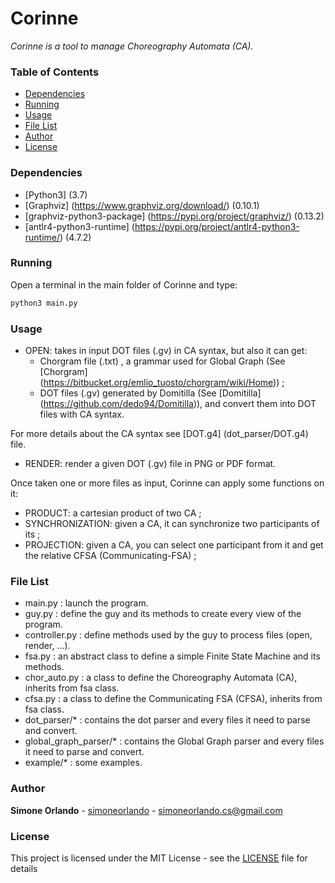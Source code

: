 # Corinne
_Corinne is a tool to manage Choreography Automata (CA)._

### Table of Contents

* [Dependencies](#dependencies)
* [Running](#running)
* [Usage](#usage)
* [File List](#file-list)
* [Author](#author)
* [License](#license)

### Dependencies

- [Python3] (3.7)
- [Graphviz] (https://www.graphviz.org/download/) (0.10.1)
- [graphviz-python3-package] (https://pypi.org/project/graphviz/) (0.13.2)
- [antlr4-python3-runtime] (https://pypi.org/project/antlr4-python3-runtime/) (4.7.2)

### Running

Open a terminal in the main folder of Corinne and type:
```sh
python3 main.py
```

### Usage

- OPEN: takes in input DOT files (.gv) in CA syntax, but also it can get:
    - Chorgram file (.txt) , a grammar used for Global Graph (See [Chorgram] (https://bitbucket.org/emlio_tuosto/chorgram/wiki/Home)) ;
    - DOT files (.gv) generated by Domitilla (See [Domitilla] (https://github.com/dedo94/Domitilla)), and convert them into DOT files with CA syntax.

For more details about the CA syntax see [DOT.g4] (dot_parser/DOT.g4) file.

- RENDER: render a given DOT (.gv) file in PNG or PDF format.

Once taken one or more files as input, Corinne can apply some functions on it:

- PRODUCT: a cartesian product of two CA ;
- SYNCHRONIZATION: given a CA, it can synchronize two participants of its ;
- PROJECTION: given a CA, you can select one participant from it and get the relative CFSA (Communicating-FSA) ;


### File List
* main.py : launch the program.
* guy.py : define the guy and its methods to create every view of the program.
* controller.py : define methods used by the guy to process files (open, render, ...).
* fsa.py : an abstract class to define a simple Finite State Machine and its methods.
* chor_auto.py : a class to define the Choreography Automata (CA), inherits from fsa class.
* cfsa.py : a class to define the Communicating FSA (CFSA), inherits from fsa class.
* dot_parser/* : contains the dot parser and every files it need to parse and convert.
* global_graph_parser/* : contains the Global Graph parser and every files it need to parse and convert.
* example/* : some examples.

### Author
**Simone Orlando** - [simoneorlando](https://github.com/simoneorlando) - simoneorlando.cs@gmail.com

### License
This project is licensed under the MIT License - see the [LICENSE](LICENSE) file for details